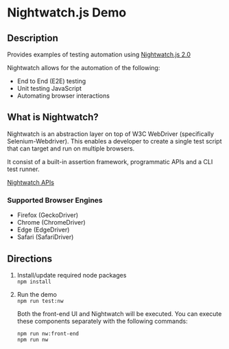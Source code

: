 # Nightwatch.js Demo

## Description

Provides examples of testing automation using [Nightwatch.js 2.0](https://nightwatchjs.org/)

Nightwatch allows for the automation of the following:

* End to End (E2E) testing
* Unit testing JavaScript
* Automating browser interactions

## What is Nightwatch?

Nightwatch is an abstraction layer on top of W3C WebDriver (specifically Selenium-Webdriver). This enables a developer to create a single test script that can target and run on multiple browsers.

It consist of a built-in assertion framework, programmatic APIs and a CLI test runner.  

[Nightwatch APIs](https://nightwatchjs.org/api)

### Supported Browser Engines

* Firefox (GeckoDriver)
* Chrome (ChromeDriver)
* Edge (EdgeDriver)
* Safari (SafariDriver)

## Directions

1. Install/update required node packages  
    ```npm install```

2. Run the demo  
    ```npm run test:nw```  

    Both the front-end UI and Nightwatch will be executed.  You can execute these components separately with the following commands:  

    ```npm run nw:front-end```  
    ```npm run nw```  
